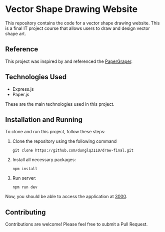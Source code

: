 # Vector Shape Drawing Website

This repository contains the code for a vector shape drawing website. This is a final IT project course that allows users to draw and design vector shape art.

## Reference

This project was inspired by and referenced the [PaperGraper](https://github.com/w00dn/papergrapher/).

## Technologies Used

- Express.js
- Paper.js

These are the main technologies used in this project.

## Installation and Running

To clone and run this project, follow these steps:

1. Clone the repository using the following command

    ```shell
    git clone https://github.com/dunglq3110/draw-final.git
    ```

2. Install all necessary packages:

    ```shell
    npm install
    ```

3. Run server:

    ```shell
    npm run dev
    ```

Now, you should be able to access the application at [3000](http://localhost:3000).

## Contributing

Contributions are welcome! Please feel free to submit a Pull Request.
